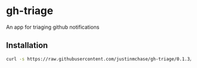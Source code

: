 # gh-triage

An app for triaging github notifications

## Installation

```sh
curl -s https://raw.githubusercontent.com/justinmchase/gh-triage/0.1.3/install.sh -o- | bash
```

